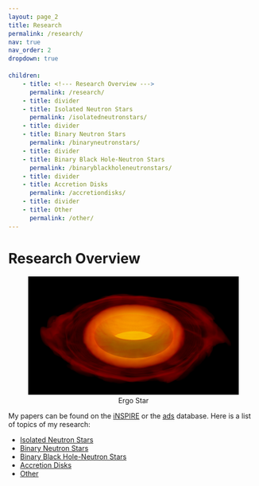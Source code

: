 ```yaml
---
layout: page_2
title: Research
permalink: /research/
nav: true
nav_order: 2
dropdown: true

children:
    - title: <!--- Research Overview --->
      permalink: /research/
    - title: divider
    - title: Isolated Neutron Stars
      permalink: /isolatedneutronstars/
    - title: divider
    - title: Binary Neutron Stars
      permalink: /binaryneutronstars/
    - title: divider
    - title: Binary Black Hole-Neutron Stars
      permalink: /binaryblackholeneutronstars/
    - title: divider
    - title: Accretion Disks
      permalink: /accretiondisks/
    - title: divider
    - title: Other
      permalink: /other/
---
```


# Research Overview 

<figure>
    <center>
    <img src="/assets/img/p_eq_rho_t_P_30.png" width="700">
    <figcaption>Ergo Star</figcaption>
    </center>
</figure>


My papers can be found on the [iNSPIRE](https://inspirehep.net/literature?sort=mostrecent&size=25&page=1&q=a%20tsokaros) or the [ads](https://ui.adsabs.harvard.edu/search/q=%20author%3A%22tsokaros%22&sort=date%20desc%2C%20bibcode%20desc&p_=0)
   database.
   Here is a list of topics of my research:
   - [Isolated Neutron Stars](https://tsokaros.github.io/isolatedneutronstars/)
   - [Binary Neutron Stars](https://tsokaros.github.io/binaryneutronstars/)
   - [Binary Black Hole-Neutron Stars](https://tsokaros.github.io/binaryblackholeneutronstars/)    
   - [Accretion Disks](https://tsokaros.github.io/accretiondisks/)
   - [Other](https://tsokaros.github.io/other/)
